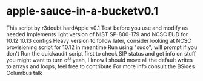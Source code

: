 # apple-sauce-in-a-bucketv0.1
This script by r3doubt hardApple v0.1
Test before you use and modify as needed
Implements light version of NIST SP-800-179 and NCSC EUD for 10.12 10.13 configs
Heavy version to follow later, consider looking at NCSC provisioning script for 10.12 in meantime
Run using "sudo", will prompt if you don't
Run the quickaudit script first to check SIP status and get info on stuff you might want to turn off
yeah, I know I should move all the default writes to arrays and loops, feel free to contribute
For more info consult the BSides Columbus talk
